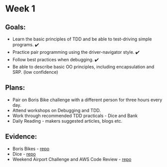 # Week 1

## Goals:
- Learn the basic principles of TDD and be able to test-driving simple programs. ✔️
- Practice pair programming using the driver-navigator style. ✔️
- Follow best practices when debugging. ✔️
- Be able to describe basic OO principles, including encapsulation and SRP. (low confidence)

## Plans:
- Pair on Boris Bike challenge with a different person for three hours every day.
- Attend workshops on Debugging and TDD.
- Work through recommended TDD practicals - Dice and Bank
- Daily Reading - makers suggested articles, blogs etc.

## Evidence:
- Boris Bikes - [repo](https://github.com/TamMelPer/Boris-Bikes)
- Dice - [repo](https://github.com/TamMelPer/Dice/tree/master)
- Weekend Airport Challenge and AWS Code Review - [repo](https://github.com/TamMelPer/airport_challenge)

